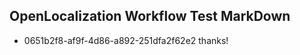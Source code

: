 ## OpenLocalization Workflow Test MarkDown
* 0651b2f8-af9f-4d86-a892-251dfa2f62e2 thanks!

<!--HONumber=Aug16_HO1-->


